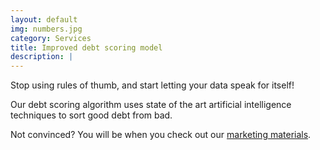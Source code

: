 ```yaml
---
layout: default
img: numbers.jpg
category: Services
title: Improved debt scoring model
description: |
---
```

  Stop using rules of thumb, and start letting your data speak for itself!

  Our debt scoring algorithm uses state of the art
  artificial intelligence techniques
  to sort good debt from bad.

  Not convinced? You will be when you check out our [marketing materials](https://docs.google.com/presentation/d/1TaLQ50iFwkVuLtgnwBGzgU45HfRJHz98Rsv6pKoNLYw/edit?usp=sharing).